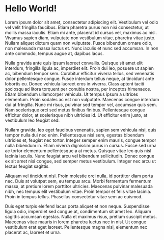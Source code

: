 # Hello World! #

Lorem ipsum dolor sit amet, consectetur adipiscing elit. Vestibulum vel odio vel velit fringilla faucibus. Etiam
pharetra purus non nisi consectetur, ut mollis massa iaculis. Etiam mi ante, placerat id cursus vel, maximus ac nisl.
Vivamus sapien diam, vulputate non vestibulum vitae, pharetra vitae justo. Nullam aliquet dictum quam non vulputate.
Fusce bibendum ornare odio, non malesuada massa luctus et. Nunc iaculis et nunc sed accumsan. In non ante commodo,
tempus augue at, dapibus lacus.

Nulla gravida ante quis ipsum laoreet convallis. Quisque sit amet elit interdum, fringilla ligula ac, imperdiet elit.
Proin dui leo, posuere ut sapien ac, bibendum tempor sem. Curabitur efficitur viverra tellus, sed venenatis dolor
pellentesque congue. Fusce interdum tellus neque, at tincidunt ante lobortis eu. Donec vehicula laoreet eros in viverra.
Class aptent taciti sociosqu ad litora torquent per conubia nostra, per inceptos himenaeos. Etiam bibendum ullamcorper
vehicula. Ut tempus ipsum a ultrices elementum. Proin sodales ac est non vulputate. Maecenas congue interdum dui at
fringilla. Nunc mi risus, pulvinar sed tempor vel, accumsan quis sem. Nam scelerisque orci sed metus finibus finibus.
Pellentesque congue efficitur dolor, at scelerisque nibh ultricies id. Ut efficitur enim justo, at vestibulum leo
feugiat sed.

Nullam gravida, leo eget faucibus venenatis, sapien sem vehicula nisi, quis tempor nulla dui nec enim. Pellentesque nisl
sem, egestas bibendum ultricies et, feugiat nec tortor. Integer semper enim mauris, congue tempor nulla bibendum in.
Etiam viverra dignissim purus in cursus. Fusce sed urna ac tortor elementum pellentesque a at metus. Quisque vitae leo
quis nisl lacinia iaculis. Nunc feugiat arcu vel bibendum sollicitudin. Donec congue ex sit amet nisi congue, sed semper
metus vestibulum. Integer nec arcu ut lectus feugiat sagittis.

Aliquam vel tincidunt nisl. Proin molestie orci nulla, id porttitor diam porta nec. Duis at volutpat sem, eu tempus
arcu. Morbi fermentum fermentum massa, at pretium lorem porttitor ultricies. Maecenas pulvinar malesuada nibh, nec
tempus elit vestibulum vitae. Proin tempor et felis vitae lacinia. Proin in tempus tellus. Phasellus consectetur vitae
sem ac euismod.

Duis eget turpis eleifend lacus porta aliquet et non neque. Suspendisse ligula odio, imperdiet sed congue at,
condimentum sit amet leo. Aliquam sagittis accumsan egestas. Nulla et maximus risus, pretium suscipit metus. Maecenas
vitae mauris in lorem pharetra luctus nec in nisl. Ut congue vestibulum erat eget laoreet. Pellentesque magna nisi,
elementum nec placerat ac, laoreet et urna.
